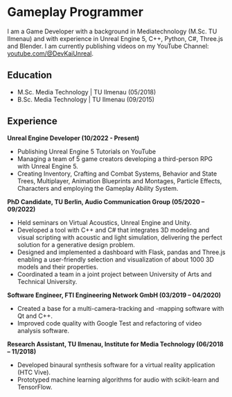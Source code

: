 # Gameplay Programmer
I am a Game Developer with a background in Mediatechnology (M.Sc. TU Ilmenau) and with experience in Unreal Engine 5, C++, Python, C#, Three.js and Blender. I am currently publishing videos on my YouTube Channel: [youtube.com/@DevKaiUnreal](https://www.youtube.com/@DevKaiUnreal).

## Education

- M.Sc. Media Technology | TU Ilmenau (05/2018)
- B.Sc. Media Technology | TU Ilmenau (09/2015)

## Experience

**Unreal Engine Developer (10/2022 - Present)**
- Publishing Unreal Engine 5 Tutorials on YouTube
- Managing a team of 5 game creators developing a third-person RPG with Unreal Engine 5.
- Creating Inventory, Crafting and Combat Systems, Behavior and State Trees, Multiplayer, Animation Blueprints and Montages, Particle Effects, Characters and employing the Gameplay Ability System.

**PhD Candidate, TU Berlin, Audio Communication Group (05/2020 – 09/2022)**
- Held seminars on Virtual Acoustics, Unreal Engine and Unity.
- Developed a tool with C++ and C# that integrates 3D modeling and visual scripting with acoustic and light simulation, delivering the perfect solution for a generative design problem.
- Designed and implemented a dashboard with Flask, pandas and Three.js enabling a user-friendly selection and visualization of about 1000 3D models and their properties.
- Coordinated a team in a joint project between University of Arts and Technical University.

**Software Engineer, FTI Engineering Network GmbH (03/2019 – 04/2020)**
- Created a base for a multi-camera-tracking and -mapping software with Qt and C++.
- Improved code quality with Google Test and refactoring of video analysis software.

**Research Assistant, TU Ilmenau, Institute for Media Technology (06/2018 – 11/2018)**
- Developed binaural synthesis software for a virtual reality application (HTC Vive).
- Prototyped machine learning algorithms for audio with scikit-learn and TensorFlow.